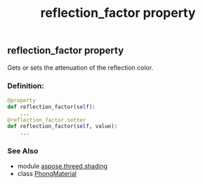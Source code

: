 ﻿---
title: reflection_factor property
second_title: Aspose.3D for Python via .NET API References
description: 
type: docs
weight: 200
url: /python-net/aspose.threed.shading/phongmaterial/reflection_factor/
is_root: false
---

## reflection_factor property


Gets or sets the attenuation of the reflection color.
### Definition:
```python
@property
def reflection_factor(self):
    ...
@reflection_factor.setter
def reflection_factor(self, value):
    ...
```

### See Also
* module [aspose.threed.shading](../../)
* class [PhongMaterial](/3d/python-net/aspose.threed.shading/phongmaterial)
